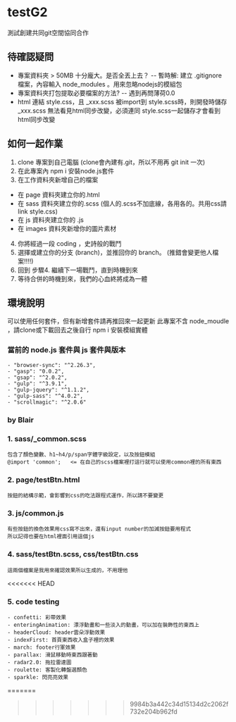 # testG2
測試創建共同git空間協同合作

## 待確認疑問
- 專案資料夾 > 50MB 十分龐大。是否全丟上去？
 -- 暫時解: 建立 .gitignore 檔案，內容輸入 node_modules 。用來忽略nodejs的模組包
- 專案資料夾打包提取必要檔案的方法?
 -- 遇到再問薄荷0.0 
- html 連結 style.css，且 _xxx.scss 被import到 style.scss時，則開發時儲存 _xxx.scss 無法看見html同步改變，必須連同 style.scss一起儲存才會看到html同步改變

## 如何一起作業
1. clone 專案到自己電腦 (clone會內建有.git，所以不用再 git init 一次)
2. 在此專案內 npm i 安裝node.js套件
3. 在工作資料夾新增自己的檔案
 - 在 page 資料夾建立你的.html
 - 在 sass 資料夾建立你的.scss (個人的.scss不加底線，各用各的。共用css請link style.css)
 - 在 js 資料夾建立你的 .js
 - 在 images 資料夾新增你的圖片素材
4. 你將經過一段 coding ，史詩般的戰鬥
5. 選擇或建立你的分支 (branch)，並推回你的 branch。 (推錯會變更他人檔案!!!!)
6. 回到 步驟4. 繼續下一場戰鬥，直到時機到來 
7. 等待合併的時機到來，我們的心血終將成為一體

## 環境說明
可以使用任何套件，但有新增套件請再推回來一起更新
此專案不含 node_moudle ，請clone或下載回去之後自行 npm i 安裝模組實體
### 當前的 node.js 套件與 js 套件與版本
    - "browser-sync": "^2.26.3",
    - "gasp": "0.0.2",
    - "gsap": "^2.0.2",
    - "gulp": "^3.9.1",
    - "gulp-jquery": "^1.1.2",
    - "gulp-sass": "^4.0.2",
    - "scrollmagic": "^2.0.6"

### by Blair
### 1. sass/_common.scss
    包含了顏色變數、h1~h4/p/span字體字級設定，以及按鈕模組
    @import 'common';   <= 在自己的scss檔案裡打這行就可以使用common裡的所有東西

### 2. page/testBtn.html
    按鈕的結構示範，會影響到css的吃法跟程式運作，所以請不要變更

### 3. js/common.js
    有些按鈕的換色效果用css寫不出來，還有input number的加減按鈕要用程式
    所以記得也要在html裡面引用這個js

### 4. sass/testBtn.scss, css/testBtn.css
    這兩個檔案是我用來確認效果所以生成的，不用理他
<<<<<<< HEAD
### 5. code testing
    - confetti: 彩帶效果
    - enteringAnimation: 漂浮動畫和一些淡入的動畫，可以加在裝飾性的東西上
    - headerCloud: header雲朵浮動效果
    - indexFirst: 首頁東西收入盒子裡的效果
    - march: footer行軍效果
    - parallax: 滑鼠移動時東西跟著動
    - radar2.0: 拖拉雷達圖
    - roulette: 客製化轉盤選顏色
    - sparkle: 閃亮亮效果
=======
>>>>>>> 9984b3a442c34d15134d2c2062f732e204b962fd
